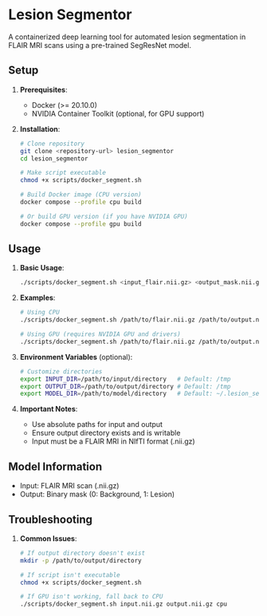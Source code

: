 # Lesion Segmentor

A containerized deep learning tool for automated lesion segmentation in FLAIR MRI scans using a pre-trained SegResNet model.

## Setup

1. **Prerequisites**:
   - Docker (>= 20.10.0)
   - NVIDIA Container Toolkit (optional, for GPU support)

2. **Installation**:
   ```bash
   # Clone repository
   git clone <repository-url> lesion_segmentor
   cd lesion_segmentor

   # Make script executable
   chmod +x scripts/docker_segment.sh

   # Build Docker image (CPU version)
   docker compose --profile cpu build

   # Or build GPU version (if you have NVIDIA GPU)
   docker compose --profile gpu build
   ```

## Usage

1. **Basic Usage**:
   ```bash
   ./scripts/docker_segment.sh <input_flair.nii.gz> <output_mask.nii.gz> [cpu|gpu]
   ```

2. **Examples**:
   ```bash
   # Using CPU
   ./scripts/docker_segment.sh /path/to/flair.nii.gz /path/to/output.nii.gz cpu

   # Using GPU (requires NVIDIA GPU and drivers)
   ./scripts/docker_segment.sh /path/to/flair.nii.gz /path/to/output.nii.gz gpu
   ```

3. **Environment Variables** (optional):
   ```bash
   # Customize directories
   export INPUT_DIR=/path/to/input/directory   # Default: /tmp
   export OUTPUT_DIR=/path/to/output/directory # Default: /tmp
   export MODEL_DIR=/path/to/model/directory   # Default: ~/.lesion_segmentor
   ```

4. **Important Notes**:
   - Use absolute paths for input and output
   - Ensure output directory exists and is writable
   - Input must be a FLAIR MRI in NIfTI format (.nii.gz)

## Model Information

- Input: FLAIR MRI scan (.nii.gz)
- Output: Binary mask (0: Background, 1: Lesion)

## Troubleshooting

1. **Common Issues**:
   ```bash
   # If output directory doesn't exist
   mkdir -p /path/to/output/directory

   # If script isn't executable
   chmod +x scripts/docker_segment.sh

   # If GPU isn't working, fall back to CPU
   ./scripts/docker_segment.sh input.nii.gz output.nii.gz cpu
   ```